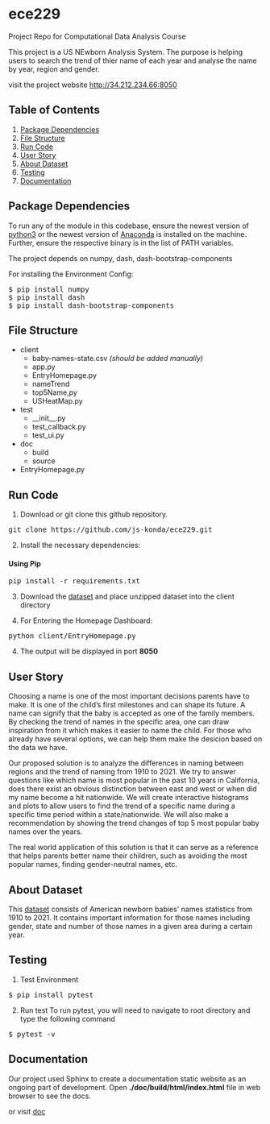 # ece229
Project Repo for Computational Data Analysis Course

This project is a US NEwborn Analysis System. The purpose is helping users to search the trend of thier name of each year and analyse the name by year, region and gender.

visit the project website http://34.212.234.66:8050

## Table of Contents  
1. [Package Dependencies](#PackageDependencies)
2. [File Structure](#FileStructure)
3. [Run Code](#run)
4. [User Story](#story)
5. [About Dataset](#data)
6. [Testing](#TestEnv)
7. [Documentation](#doc)

<a name="PackageDependencies"></a>

## Package Dependencies

To run any of the module in this codebase, ensure the newest version of [python3](https://www.python.org/downloads/) or the newest version of [Anaconda](https://docs.anaconda.com/anaconda/install/) is installed on the machine. Further, ensure the respective binary is in the list of PATH variables. 

The project depends on numpy, dash, dash-bootstrap-components

For installing the Environment Config:
<pre>
$ pip install numpy
$ pip install dash
$ pip install dash-bootstrap-components
</pre>

<a name="FileStructure"></a>

## File Structure
   - client
      - baby-names-state.csv _(should be added manually)_ 
      - app.py
      - EntryHomepage.py
      - nameTrend
      - top5Name,py
      - USHeatMap.py
   - test
      - \_\_init\_\_.py
      - test_callback.py
      - test_ui.py
   - doc
      - build
      - source
   - EntryHomepage.py

<a name="run"></a>

## Run Code

1. Download or git clone this github repository. 
<pre>
git clone https://github.com/js-konda/ece229.git
</pre>

2. Install the necessary dependencies:
#### Using Pip
<pre>
pip install -r requirements.txt
</pre>

3. Download the [dataset](https://github.com/YihengYe/ECE229datatrue/blob/main/baby-names-state.csv) and place unzipped dataset into the client directory

3. For Entering the Homepage Dashboard:
<pre>
python client/EntryHomepage.py
</pre>

4. The output will be displayed in port **8050**

<a name="story"></a>

## User Story
Choosing a name is one of the most important decisions parents have to make. It is one
of the child’s first milestones and can shape its future. A name can signify that the baby
is accepted as one of the family members.
By checking the trend of names in the specific area, one can draw inspiration from it
which makes it easier to name the child. For those who already have several options,
we can help them make the desicion based on the data we have.

Our proposed solution is to analyze the differences in naming between regions and the
trend of naming from 1910 to 2021. We try to answer questions like which name is most
popular in the past 10 years in California, does there exist an obvious distinction
between east and west or when did my name become a hit nationwide. We will create
interactive histograms and plots to allow users to find the trend of a specific name
during a specific time period within a state/nationwide. We will also make a
recommendation by showing the trend changes of top 5 most popular baby names over
the years.

The real world application of this solution is that it can serve as a reference that helps
parents better name their children, such as avoiding the most popular names, finding
gender-neutral names, etc.

<a name="data"></a>

## About Dataset

This [dataset](https://github.com/YihengYe/ECE229datatrue/blob/main/baby-names-state.csv) consists of American newborn babies' names statistics from 1910 to 2021.
It contains important information for those names including gender, state and number of
those names in a given area during a certain year.

<a name="TestEnv"></a>

## Testing
1. Test Environment
<pre>
$ pip install pytest
</pre>

2. Run test
To run pytest, you will need to navigate to root directory and type the following command
<pre>
$ pytest -v
</pre>

<a name="doc"></a>

## Documentation
Our project used Sphinx to create a documentation static website as an ongoing part of development. Open **./doc/build/html/index.html** file in web browser to see the docs.

or visit [doc](./doc/build/html/index.html)



